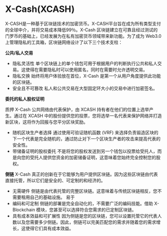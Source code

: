 # X-Cash(XCASH)

X-CASH是一种基于区块链技术的加密货币。X-CASH平台旨在成为所有类型支付的全球中介，并将交易成本降低99％。X-Cash 区块链建立在可靠且经过测试的门罗币的基础上，已经发展为在私有加密货币领域带来新功能。为了成为 Web3.0 上管理隐私的工具箱，区块链网络设计了以下三个技术支柱：

**公共/私人交易**

- 隐私灵活性
  单个区块链上的单个钱包可用于根据用户的判断执行公共和私人交易。这使得在需要隐私时可以使用匿名，同时在需要时允许透明交易。
- 隐私交换
  始终将用户体验放在首位，X-Cash 是第一个从用户角度提供此功能的区块链。
- 安全且不可篡改
  私人和公共交易在大型固定环大小的交易中进行加密签名。

**委托的私人股权证明**

质押 X-Cash 公共网络由代表保护，由 XCASH 持有者在他们的位置上选举产生。通过在 XCASH 中的股份提供您的投票，您将选举一名代表来保护网络并打造新区块，这将作为回报与您平分区块奖励。

- 随机区块生产者选择
  通过使用可验证随机函数 (VRF) 来选择负责锻造区块的下一个代表是完全随机的，通过防止对下一个区块生产者的攻击来提高代表的安全性。
- 带储备证明的股权委托
  不是将您的股权发送到另一个钱包以投票给受托人，而是向您的受托人提供您资金的加密储备证明，这意味着您始终完全控制您的股权。

**侧链**
X-Cash 真正的创新在于它能够为用户提供区块链。因为这些区块链由代表直接托管，所以它们是安全的、可定制的和经济的。

- 无需硬件
  侧链是由代表托管的完整区块链。这意味着与传统区块链相反，您不需要租用自己的基础设施。
  ‍易于
- 编码和可定制
  侧链的部署是完全自动化的，不需要广泛的编码技能。借助 X-Blockchain 模块，您甚至可以选择符合您需求的已定制区块链。
- 具有成本效益和可扩展性
  因为侧链是您的区块链，您可以设置托管它的代表人数以及您需要多少侧链。因此，侧链可以完美匹配您的需求并随着您的需求增长，这使得它们具有成本效益。


